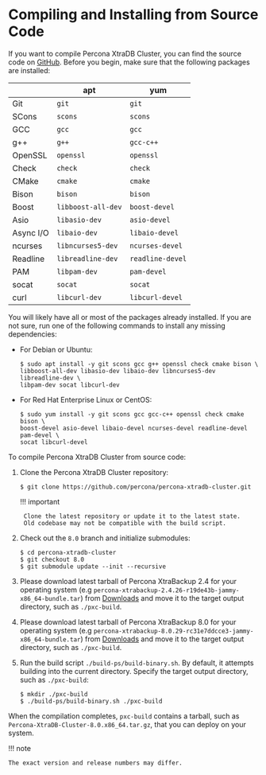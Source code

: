 # Compiling and Installing from Source Code

If you want to compile Percona XtraDB Cluster, you can find the source code on
[GitHub](https://github.com/percona/percona-xtradb-cluster).
Before you begin, make sure that the following packages are installed:

|  | apt| yum|
| --- | ----- | --- | 
| Git| `git` | `git`|
| SCons | `scons` | `scons`|
| GCC| `gcc` | `gcc` |
| g++ | `g++` | `gcc-c++` |
| OpenSSL| `openssl` | `openssl`|
| Check| `check`| `check` |
| CMake| `cmake` | `cmake` |
| Bison| `bison` | `bison`|
| Boost | `libboost-all-dev` | `boost-devel` |
| Asio| `libasio-dev`| `asio-devel` |
| Async I/O| `libaio-dev` | `libaio-devel`|
| ncurses | `libncurses5-dev` | `ncurses-devel`|
| Readline| `libreadline-dev`| `readline-devel`|
| PAM | `libpam-dev`| `pam-devel`|
| socat| `socat` | `socat`|
| curl | `libcurl-dev` | `libcurl-devel`|

You will likely have all or most of the packages already installed. If you are
not sure, run one of the following commands to install any missing
dependencies:

* For Debian or Ubuntu:

    ```shell
    $ sudo apt install -y git scons gcc g++ openssl check cmake bison \
    libboost-all-dev libasio-dev libaio-dev libncurses5-dev libreadline-dev \
    libpam-dev socat libcurl-dev
    ```

* For Red Hat Enterprise Linux or CentOS:

    ```shell
    $ sudo yum install -y git scons gcc gcc-c++ openssl check cmake bison \
    boost-devel asio-devel libaio-devel ncurses-devel readline-devel pam-devel \
    socat libcurl-devel
    ```

To compile Percona XtraDB Cluster from source code:


1. Clone the Percona XtraDB Cluster repository:

    ```shell
    $ git clone https://github.com/percona/percona-xtradb-cluster.git
    ```
    
    !!! important

        Clone the latest repository or update it to the latest state.
        Old codebase may not be compatible with the build script.

2. Check out the `8.0` branch and initialize submodules:

    ```shell
    $ cd percona-xtradb-cluster
    $ git checkout 8.0
    $ git submodule update --init --recursive
    ```

3. Please download latest tarball of Percona XtraBackup 2.4 for your operating system (e.g `percona-xtrabackup-2.4.26-r19de43b-jammy-x86_64-bundle.tar`) from [Downloads](https://www.percona.com/downloads/Percona-XtraBackup-2.4/LATEST/) and move it to the target output directory, such as `./pxc-build`.

4. Please download latest tarball of Percona XtraBackup 8.0 for your operating system (e.g `percona-xtrabackup-8.0.29-rc31e7ddcce3-jammy-x86_64-bundle.tar`) from [Downloads](https://www.percona.com/downloads/Percona-XtraBackup-LATEST/) and move it to the target output directory, such as `./pxc-build`.

5. Run the build script `./build-ps/build-binary.sh`.
    By default, it attempts building into the current directory. Specify
    the target output directory, such as `./pxc-build`:

    ```shell
    $ mkdir ./pxc-build
    $ ./build-ps/build-binary.sh ./pxc-build
    ```

When the compilation completes, `pxc-build` contains a tarball, such as `Percona-XtraDB-Cluster-8.0.x86_64.tar.gz`, that you can deploy on your system.

!!! note

    The exact version and release numbers may differ.
